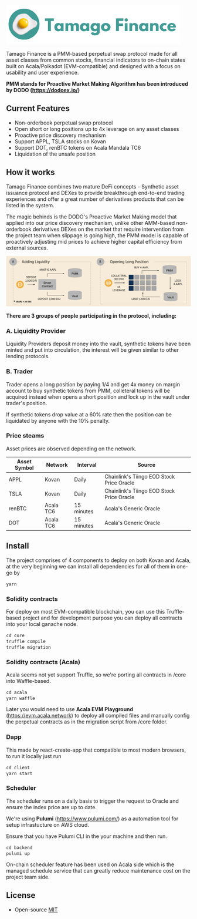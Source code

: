 ![slide](logo.png)

Tamago Finance is a PMM-based perpetual swap protocol made for all asset classes from common stocks, financial indicators to on-chain states built on Acala/Polkadot (EVM-compatible) and designed with a focus on usability and user experience.

**PMM stands for Proactive Market Making Algorithm has been introduced by DODO (https://dodoex.io/)** 

## Current Features

* Non-orderbook perpetual swap protocol
* Open short or long positions up to 4x leverage on any asset classes
* Proactive price discovery mechanism
* Support APPL, TSLA stocks on Kovan
* Support DOT, renBTC tokens on Acala Mandala TC6
* Liquidation of the unsafe position


## How it works

Tamago Finance combines two mature DeFi concepts - Synthetic asset issuance protocol and DEXes to provide breakthrough end-to-end trading experiences and offer a great number of derivatives products that can be listed in the system.

The magic behinds is the DODO's Proactive Market Making model that applied into our price discovery mechanism, unlike other AMM-based non-orderbook derivatives DEXes on the market that require intervention from the project team when slippage is going high, the PMM model is capable of proactively adjusting mid prices to achieve higher capital efficiency from external sources.

![slide](illustration-1.png)

**There are 3 groups of people participating in the protocol, including:** 

### A. Liquidity Provider

Liquidity Providers deposit money into the vault, synthetic tokens have been minted and put into circulation, the interest will be given similar to other lending protocols.

### B. Trader

Trader opens a long position by paying 1/4 and get 4x money on margin account to buy synthetic tokens from PMM, colleteral tokens will be acquired instead when opens a short position and lock up in the vault under trader's position.

If synthetic tokens drop value at a 60% rate then the position can be liquidated by anyone with the 10% penalty.

### Price steams

Asset prices are observed depending on the network.

Asset Symbol | Network  | Interval | Source 
--- | --- | --- | --- 
APPL | Kovan | Daily | Chainlink's Tiingo EOD Stock Price Oracle
TSLA | Kovan | Daily | Chainlink's Tiingo EOD Stock Price Oracle
renBTC | Acala TC6 | 15 minutes | Acala's Generic Oracle
DOT | Acala TC6 | 15 minutes | Acala's Generic Oracle

## Install

The project comprises of 4 components to deploy on both Kovan and Acala, at the very beginning we can install all dependencies for all of them in one-go by

```
yarn
```

### Solidity contracts

For deploy on most EVM-compatible blockchain, you can use this Truffle-based project and for development purpose you can deploy all contracts into your local ganache node.

```
cd core
truffle compile
truffle migration
```

### Solidity contracts (Acala)

Acala seems not yet support Truffle, so we're porting all contracts in /core into Waffle-based.

```
cd acala
yarn waffle
```

Later you would need to use **Acala EVM Playground** (https://evm.acala.network) to deploy all compiled files and manually config the perpetual contracts as in the migration script from /core folder.

### Dapp

This made by react-create-app that compatible to most modern browsers, to run it locally just run

```
cd client
yarn start
```

### Scheduler

The scheduler runs on a daily basis to trigger the request to Oracle and ensure the index price are up to date.

We're using **Pulumi** (https://www.pulumi.com/) as a automation tool for setup infrastucture on AWS cloud.

Ensure that you have Pulumi CLI in the your machine and then run.

```
cd backend
pulumi up
```

On-chain scheduler feature has been used on Acala side which is the managed schedule service that can greatly reduce maintenance cost on the project team side.

## License

* Open-source [MIT](LICENSE)